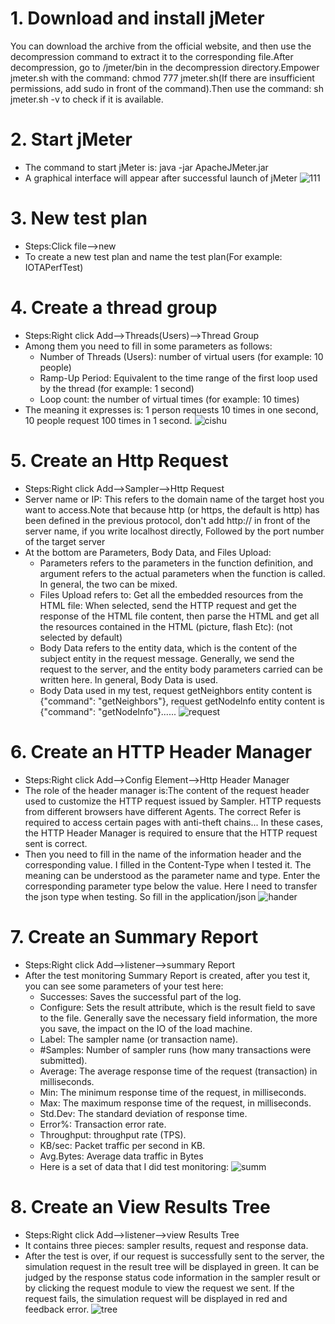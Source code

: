 # 1. Download and install jMeter
  You can download the archive from the official website, and then use the decompression command to extract it to the corresponding file.After decompression, go to /jmeter/bin in the decompression directory.Empower jmeter.sh with the command: chmod 777 jmeter.sh(If there are insufficient permissions, add sudo in front of the command).Then use the command: sh jmeter.sh -v to check if it is available.
  
# 2. Start jMeter
  * The command to start jMeter is: java -jar ApacheJMeter.jar
  * A graphical interface will appear after successful launch of jMeter
   ![111](AE25AF23E93C42C9A43BF8966233F3B5) 
  
# 3. New test plan
  * Steps:Click file-->new 
  * To create a new test plan and name the test plan(For example: IOTAPerfTest)
  
# 4. Create a thread group
  * Steps:Right click Add-->Threads(Users)-->Thread Group
  * Among them you need to fill in some parameters as follows:
    * Number of Threads (Users): number of virtual users (for example: 10 people)
    * Ramp-Up Period: Equivalent to the time range of the first loop used by the thread (for example: 1 second)
    * Loop count: the number of virtual times (for example: 10 times)
  * The meaning it expresses is: 1 person requests 10 times in one second, 10 people request 100 times in 1 second.
    ![cishu](E4461B1321B7451389C11C6A6C02CDC3)
  
# 5. Create an Http Request
  * Steps:Right click Add-->Sampler-->Http Request
  * Server name or IP: This refers to the domain name of the target host you want to access.Note that because http (or https, the default is http) has been defined in the previous protocol, don't add http:// in front of the server name, if you write localhost directly, Followed by the port number of the target server
  * At the bottom are Parameters, Body Data, and Files Upload:
    * Parameters refers to the parameters in the function definition, and argument refers to the actual parameters when the function is called. In general, the two can be mixed.
    * Files Upload refers to: Get all the embedded resources from the HTML file: When selected, send the HTTP request and get the response of the HTML file content, then parse the HTML and get all the resources contained in the HTML (picture, flash Etc): (not selected by default)
    * Body Data refers to the entity data, which is the content of the subject entity in the request message. Generally, we send the request to the server, and the entity body parameters carried can be written here. In general, Body Data is used.
    * Body Data used in my test, request getNeighbors entity content is {"command": "getNeighbors"}, request getNodeInfo entity content is {"command": "getNodeInfo"}......
    ![request](59410F422C3D4BE2AF27BAD8B0A2AC76)

# 6. Create an HTTP Header Manager
  * Steps:Right click Add-->Config Element-->Http Header Manager
  * The role of the header manager is:The content of the request header used to customize the HTTP request issued by Sampler. HTTP requests from different browsers have different Agents. The correct Refer is required to access certain pages with anti-theft chains... In these cases, the HTTP Header Manager is required to ensure that the HTTP request sent is correct.
  * Then you need to fill in the name of the information header and the corresponding value. I filled in the Content-Type when I tested it. The meaning can be understood as the parameter name and type. Enter the corresponding parameter type below the value. Here I need to transfer the json type when testing. So fill in the application/json
    ![hander](89C088BF3C0C49A297883F01651660C8)

# 7. Create an Summary Report
  * Steps:Right click Add-->listener-->summary Report
  * After the test monitoring Summary Report is created, after you test it, you can see some parameters of your test here:
    * Successes: Saves the successful part of the log.
    * Configure: Sets the result attribute, which is the result field to save to the file. Generally save the necessary field information, the more you save, the impact on the IO of the load machine.
    * Label: The sampler name (or transaction name).
    * #Samples: Number of sampler runs (how many transactions were submitted).
    * Average: The average response time of the request (transaction) in milliseconds.
    * Min: The minimum response time of the request, in milliseconds.
    * Max: The maximum response time of the request, in milliseconds.
    * Std.Dev: The standard deviation of response time.
    * Error%: Transaction error rate.
    * Throughput: throughput rate (TPS).
    * KB/sec: Packet traffic per second in KB.
    * Avg.Bytes: Average data traffic in Bytes
    * Here is a set of data that I did test monitoring:
      ![summ](307F4191887C4170B5A3423FE2FE2446)

# 8. Create an View Results Tree
  * Steps:Right click Add-->listener-->view Results Tree
  * It contains three pieces: sampler results, request and response data.
  * After the test is over, if our request is successfully sent to the server, the simulation request in the result tree will be displayed in green. It can be judged by the response status code information in the sampler result or by clicking the request module to view the request we sent. If the request fails, the simulation request will be displayed in red and feedback error.
    ![tree](36B94B47247E44EEB5FAC0A336912E11)
    
  